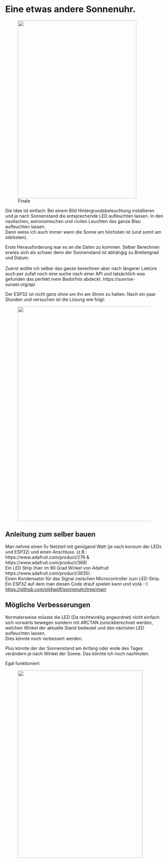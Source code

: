 <h1> Eine etwas andere Sonnenuhr. </h1>
<!-- wp:image {"align":"center","id":159,"width":378,"height":566,"sizeSlug":"large","linkDestination":"none"} -->
<div class="wp-block-image"><figure class="aligncenter size-large is-resized"><img src="http://www.owolf.ch/wp-content/uploads/2021/06/IMG_20210611_1734529-683x1024.jpg" alt="" class="wp-image-159" width="378" height="566"/><figcaption>Finale</figcaption></figure></div>
<!-- /wp:image -->

<!-- wp:paragraph -->
<p>Die Idee ist einfach: Bei einem Bild Hintergrundsbeleuchtung installieren und je nach Sonnenstand die entsprechende LED aufleuchten lassen. In den nautischen, astronomischen und civilen Leuchten das ganze Blau aufleuchten lassen.<br>Dann weiss ich auch immer wann die Sonne am höchsten ist (und somit am stärksten).</p>
<!-- /wp:paragraph -->

<!-- wp:paragraph -->
<p>Erste Herausforderung war es an die Daten zu kommen. Selber Berechnen erwies sich als schwer denn der Sonnenstand ist abhängig zu Breitengrad und Datum.<br><br>Zuerst wollte ich selber das ganze berechnen aber nach längerer Lektüre auch per zufall noch eine suche nach einer API und tatsächlich was gefunden das perfekt mein Bedürfnis abdeckt. https://sunrise-sunset.org/api</p>
<!-- /wp:paragraph -->

<!-- wp:paragraph -->
<p>Der ESP32 ist nicht ganz ohne um ihn am Strom zu halten. Nach ein paar Stunden und versuchen ist die Lösung wie folgt:</p>
<!-- /wp:paragraph -->

<!-- wp:image {"id":155,"width":456,"height":684,"sizeSlug":"large","linkDestination":"none"} -->
<figure class="wp-block-image size-large is-resized"><img src="http://www.owolf.ch/wp-content/uploads/2021/06/IMG_20210528_1632288-683x1024.jpg" alt="" class="wp-image-155" width="456" height="684"/></figure>
<!-- /wp:image -->

<!-- wp:heading -->
<h2>Anleitung zum selber bauen</h2>
<!-- /wp:heading -->

<!-- wp:paragraph -->
<p>Man nehme einen 5v Netzteil mit genügend Watt (je nach konsum der LEDs und ESP32) und einen Anschluss. (z.B.: https://www.adafruit.com/product/276 &amp; https://www.adafruit.com/product/368)<br>Ein LED Strip (hier im 90 Grad Winkel von Adafruit https://www.adafruit.com/product/3635).<br>Einen Kondensator für das Signal zwischen Microcontroller zum LED-Strip.<br>Ein ESP32 auf dem man diesen Code drauf spielen kann und voilà :-)<br><a href="https://github.com/oli4wolf/sonnenuhr/blob/main/esp32_RESTClient.ino" target="_blank" rel="noreferrer noopener">https://github.com/oli4wolf/sonnenuhr/tree/main</a></p>
<!-- /wp:paragraph -->

<!-- wp:heading -->
<h2>Mögliche Verbesserungen</h2>
<!-- /wp:heading -->

<!-- wp:paragraph -->
<p>Normalerweise müsste die LED (Da rechtwinklig angeordnet) nicht einfach sich vorwärts bewegen sondern mit ARCTAN zurückberechnet werden, welchen Winkel der aktuelle Stand bedeutet und den nächsten LED aufleuchten lassen.<br>Dies könnte noch verbessert werden.</p>
<!-- /wp:paragraph -->

<!-- wp:paragraph -->
<p>Plus könnte der der Sonnenstand am Anfang oder ende des Tages verändern je nach Winkel der Sonne. Das könnte ich noch nachholen.</p>
<!-- /wp:paragraph -->

<!-- wp:paragraph -->
<p>Egal funktioniert:</p>
<!-- /wp:paragraph -->

<!-- wp:image {"width":398,"height":597} -->
<figure class="wp-block-image is-resized"><img src="https://lh3.googleusercontent.com/o2xv8E4PpijFsluOTld1kNY1Ux02Deb3ICKGsyKML_Ifjc_sqeV2nDk9e8ZOYeSjmzPmmd20K3AbJBQ591_9q8DnGn89CrKDaVvFqGS1EoCCsZD5pXI9PTqepoHraYwmTAd0J5Ry9IaoxcFI9Ti5wEhp4I5GETGUdJLP7ebFqiEntp8mwgN5aWY2hjkC2tw8r-9ZYSQ5S0nOWCLTIBK44reUH7zpFLjWv_Skh5YsRVHsBrVYr4OK5P5WEYcyhK3-uiXIzhgp_8-KIRp3moclbQYHav_IaskESsQu8JZLIvnhR9m0gTicbVIgNOGCwtS6x1mOhGRhkP2NAoLsUhbX6IDjgUXZa5icLtvrw3slDQeaM10HhViATjW-fvDjX21jivpMlDwU-HakRhuwthfPFuHsltO4Sdocltwqhwkgq6Rqx0G8so-PCMbqdt3R92adpVAjejpXuSHkfi9YU-7SIXBlBmJwalun0nEVSbIUNCGqfGtRU_Au063Pi9WaKoveIfHDydpq29N9lBSMEZ0z3mai10BvT-svdAxZf3d60t4jefuI3wWJdCJoWMt3ikdES28LL0Lt3rWzWjyXVTVAbXtfcpohY_Pjlvm57-nhk_-Bpjr3J5-DgWMtGyxNQW7lCo0zdGuC6yZO2nMiEfxfewE3axqMFpyLS3XXjBLi7HengpL2QG-TBK8d5HD8tuF4mcxJyJKt6q0in0mlOuTmcxA=w1325-h1986-no?authuser=0" alt="" width="398" height="597"/></figure>
<!-- /wp:image -->
